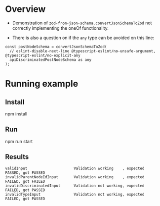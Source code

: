 # Overview

- Demonstration of `zod-from-json-schema.convertJsonSchemaToZod` not correctly implementing the oneOf functionality.

- There is also a question on if the `any` type can be avoided on this line:

```
const postNodeSchema = convertJsonSchemaToZod(
  // eslint-disable-next-line @typescript-eslint/no-unsafe-argument, @typescript-eslint/no-explicit-any
  apiDiscriminatedPostNodeSchema as any
);
```

# Running example

## Install

npm install

## Run

npm run start

## Results

```
validInput                     Validation working    , expected PASSED, got PASSED
invalidParentNodeIdInput       Validation working    , expected FAILED, got FAILED
invalidDiscriminatedInput      Validation not working, expected FAILED, got PASSED
invalidTypeInput               Validation not working, expected FAILED, got PASSED
```
